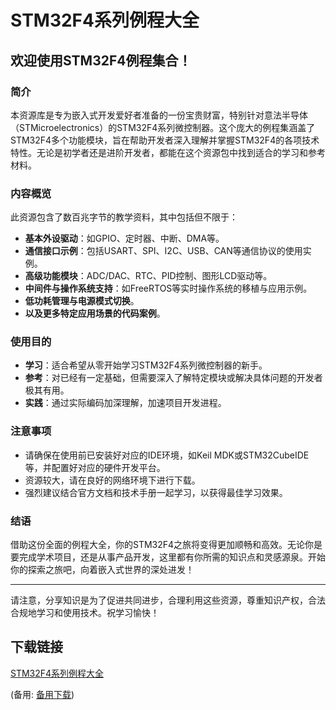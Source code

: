 # STM32F4系列例程大全

## 欢迎使用STM32F4例程集合！

### 简介

本资源库是专为嵌入式开发爱好者准备的一份宝贵财富，特别针对意法半导体（STMicroelectronics）的STM32F4系列微控制器。这个庞大的例程集涵盖了STM32F4多个功能模块，旨在帮助开发者深入理解并掌握STM32F4的各项技术特性。无论是初学者还是进阶开发者，都能在这个资源包中找到适合的学习和参考材料。

### 内容概览

此资源包含了数百兆字节的教学资料，其中包括但不限于：

- **基本外设驱动**：如GPIO、定时器、中断、DMA等。
- **通信接口示例**：包括USART、SPI、I2C、USB、CAN等通信协议的使用实例。
- **高级功能模块**：ADC/DAC、RTC、PID控制、图形LCD驱动等。
- **中间件与操作系统支持**：如FreeRTOS等实时操作系统的移植与应用示例。
- **低功耗管理与电源模式切换**。
- **以及更多特定应用场景的代码案例**。

### 使用目的

- **学习**：适合希望从零开始学习STM32F4系列微控制器的新手。
- **参考**：对已经有一定基础，但需要深入了解特定模块或解决具体问题的开发者极其有用。
- **实践**：通过实际编码加深理解，加速项目开发进程。

### 注意事项

- 请确保在使用前已安装好对应的IDE环境，如Keil MDK或STM32CubeIDE等，并配置好对应的硬件开发平台。
- 资源较大，请在良好的网络环境下进行下载。
- 强烈建议结合官方文档和技术手册一起学习，以获得最佳学习效果。

### 结语

借助这份全面的例程大全，你的STM32F4之旅将变得更加顺畅和高效。无论你是要完成学术项目，还是从事产品开发，这里都有你所需的知识点和灵感源泉。开始你的探索之旅吧，向着嵌入式世界的深处进发！

---

请注意，分享知识是为了促进共同进步，合理利用这些资源，尊重知识产权，合法合规地学习和使用技术。祝学习愉快！

## 下载链接
[STM32F4系列例程大全](https://pan.quark.cn/s/288c6c080958) 

(备用: [备用下载](https://pan.baidu.com/s/12MSoiLOq9nRZMj7vSHgqMw?pwd=1234))
